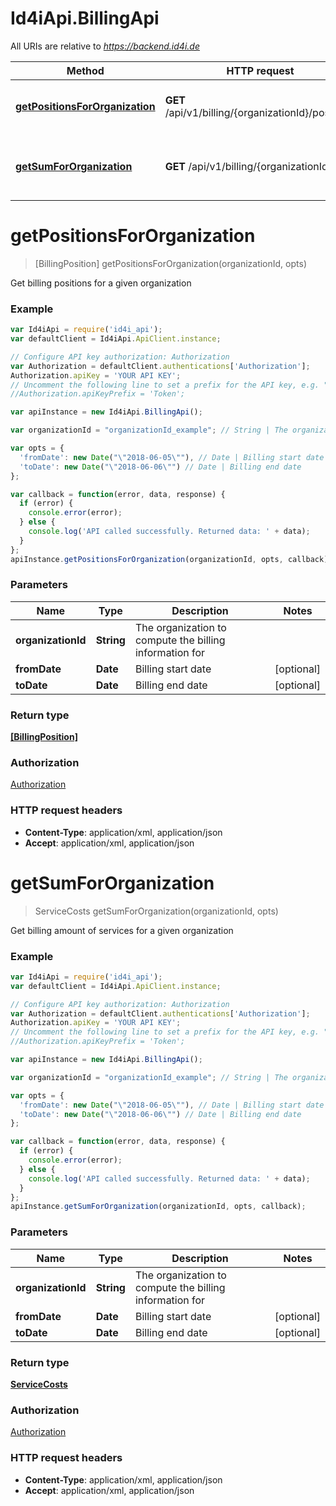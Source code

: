 # Id4iApi.BillingApi

All URIs are relative to *https://backend.id4i.de*

Method | HTTP request | Description
------------- | ------------- | -------------
[**getPositionsForOrganization**](BillingApi.md#getPositionsForOrganization) | **GET** /api/v1/billing/{organizationId}/positions | Get billing positions for a given organization
[**getSumForOrganization**](BillingApi.md#getSumForOrganization) | **GET** /api/v1/billing/{organizationId} | Get billing amount of services for a given organization


<a name="getPositionsForOrganization"></a>
# **getPositionsForOrganization**
> [BillingPosition] getPositionsForOrganization(organizationId, opts)

Get billing positions for a given organization

### Example
```javascript
var Id4iApi = require('id4i_api');
var defaultClient = Id4iApi.ApiClient.instance;

// Configure API key authorization: Authorization
var Authorization = defaultClient.authentications['Authorization'];
Authorization.apiKey = 'YOUR API KEY';
// Uncomment the following line to set a prefix for the API key, e.g. "Token" (defaults to null)
//Authorization.apiKeyPrefix = 'Token';

var apiInstance = new Id4iApi.BillingApi();

var organizationId = "organizationId_example"; // String | The organization to compute the billing information for

var opts = { 
  'fromDate': new Date("\"2018-06-05\""), // Date | Billing start date
  'toDate': new Date("\"2018-06-06\"") // Date | Billing end date
};

var callback = function(error, data, response) {
  if (error) {
    console.error(error);
  } else {
    console.log('API called successfully. Returned data: ' + data);
  }
};
apiInstance.getPositionsForOrganization(organizationId, opts, callback);
```

### Parameters

Name | Type | Description  | Notes
------------- | ------------- | ------------- | -------------
 **organizationId** | **String**| The organization to compute the billing information for | 
 **fromDate** | **Date**| Billing start date | [optional] 
 **toDate** | **Date**| Billing end date | [optional] 

### Return type

[**[BillingPosition]**](BillingPosition.md)

### Authorization

[Authorization](../README.md#Authorization)

### HTTP request headers

 - **Content-Type**: application/xml, application/json
 - **Accept**: application/xml, application/json

<a name="getSumForOrganization"></a>
# **getSumForOrganization**
> ServiceCosts getSumForOrganization(organizationId, opts)

Get billing amount of services for a given organization

### Example
```javascript
var Id4iApi = require('id4i_api');
var defaultClient = Id4iApi.ApiClient.instance;

// Configure API key authorization: Authorization
var Authorization = defaultClient.authentications['Authorization'];
Authorization.apiKey = 'YOUR API KEY';
// Uncomment the following line to set a prefix for the API key, e.g. "Token" (defaults to null)
//Authorization.apiKeyPrefix = 'Token';

var apiInstance = new Id4iApi.BillingApi();

var organizationId = "organizationId_example"; // String | The organization to compute the billing information for

var opts = { 
  'fromDate': new Date("\"2018-06-05\""), // Date | Billing start date
  'toDate': new Date("\"2018-06-06\"") // Date | Billing end date
};

var callback = function(error, data, response) {
  if (error) {
    console.error(error);
  } else {
    console.log('API called successfully. Returned data: ' + data);
  }
};
apiInstance.getSumForOrganization(organizationId, opts, callback);
```

### Parameters

Name | Type | Description  | Notes
------------- | ------------- | ------------- | -------------
 **organizationId** | **String**| The organization to compute the billing information for | 
 **fromDate** | **Date**| Billing start date | [optional] 
 **toDate** | **Date**| Billing end date | [optional] 

### Return type

[**ServiceCosts**](ServiceCosts.md)

### Authorization

[Authorization](../README.md#Authorization)

### HTTP request headers

 - **Content-Type**: application/xml, application/json
 - **Accept**: application/xml, application/json


